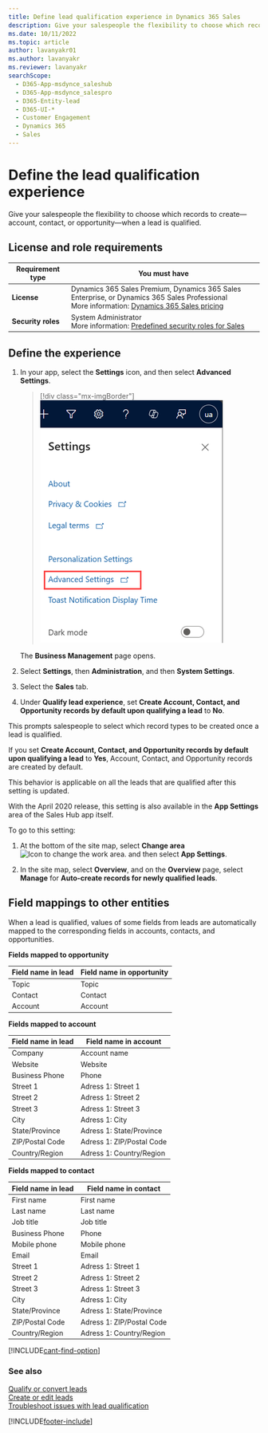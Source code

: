 ```yaml
---
title: Define lead qualification experience in Dynamics 365 Sales
description: Give your salespeople the flexibility to choose which records to create—account, contact, or opportunity—when a lead is qualified.
ms.date: 10/11/2022
ms.topic: article
author: lavanyakr01
ms.author: lavanyakr
ms.reviewer: lavanyakr
searchScope: 
  - D365-App-msdynce_saleshub
  - D365-App-msdynce_salespro
  - D365-Entity-lead
  - D365-UI-*
  - Customer Engagement
  - Dynamics 365
  - Sales
---
```

# Define the lead qualification experience  

Give your salespeople the flexibility to choose which records to create—account, contact, or opportunity—when a lead is qualified. 

## License and role requirements
| Requirement type | You must have |
|-----------------------|---------|
| **License** | Dynamics 365 Sales Premium, Dynamics 365 Sales Enterprise, or Dynamics 365 Sales Professional <br>More information: [Dynamics 365 Sales pricing](https://dynamics.microsoft.com/sales/pricing/) |
| **Security roles** | System Administrator <br> More information: [Predefined security roles for Sales](security-roles-for-sales.md)|


## Define the experience  

1.  In your app, select the **Settings** icon, and then select **Advanced Settings**.

    > [!div class="mx-imgBorder"]
    > ![Advanced Settings option on the Settings menu.](media/advanced-settings-option.png "Advanced Settings option on the Settings menu")

    The **Business Management** page opens.

2.    Select **Settings**, then **Administration**, and then **System Settings**.

3.    Select the **Sales** tab.

4.    Under **Qualify lead experience**, set **Create Account, Contact, and Opportunity records by default upon qualifying a lead** to **No**.

This prompts salespeople to select which record types to be created once a lead is qualified. 

If you set **Create Account, Contact, and Opportunity records by default upon qualifying a lead** to **Yes**, Account, Contact, and Opportunity records are created by default. 

This behavior is applicable on all the leads that are qualified after this setting is updated.

With the April 2020 release, this setting is also available in the **App Settings** area of the Sales Hub app itself. 

To go to this setting:

1. At the bottom of the site map, select **Change area** ![Icon to change the work area.](media/change-area-icon.png "Icon to change the work area") and then select **App Settings**. 

2. In the site map, select **Overview**, and on the **Overview** page, select **Manage** for **Auto-create records for newly qualified leads**.

## Field mappings to other entities 

When a lead is qualified, values of some fields from leads are automatically mapped to the corresponding fields in accounts, contacts, and opportunities.  

**Fields mapped to opportunity**

| Field name in lead | Field name in opportunity |
|--------------------|---------------------------|
| Topic | Topic |
| Contact | Contact |
| Account | Account |

**Fields mapped to account**

| Field name in lead | Field name in account |
|--------------------|-----------------------|
| Company | Account name |
| Website | Website |
| Business Phone | Phone |
| Street 1 | Adress 1: Street 1 |
| Street 2 | Adress 1: Street 2 |
| Street 3 | Adress 1: Street 3 |
| City | Adress 1: City |
| State/Province | Adress 1: State/Province |
| ZIP/Postal Code | Adress 1: ZIP/Postal Code |
| Country/Region | Adress 1: Country/Region |

**Fields mapped to contact**

| Field name in lead | Field name in contact |
|--------------------|-----------------------|
| First name | First name |
| Last name | Last name |
| Job title | Job title |
| Business Phone | Phone |
| Mobile phone | Mobile phone |
| Email | Email |
| Street 1 | Adress 1: Street 1 |
| Street 2 | Adress 1: Street 2 |
| Street 3 | Adress 1: Street 3 |
| City | Adress 1: City |
| State/Province | Adress 1: State/Province |
| ZIP/Postal Code | Adress 1: ZIP/Postal Code |
| Country/Region | Adress 1: Country/Region |

[!INCLUDE[cant-find-option](../includes/cant-find-option.md)] 

### See also
[Qualify or convert leads](qualify-lead-convert-opportunity-sales.md)  
[Create or edit leads](create-edit-lead-sales.md)  
[Troubleshoot issues with lead qualification](/troubleshoot/dynamics-365/sales/troubleshoot-lead-qualification-issues-for-system-admin)


[!INCLUDE[footer-include](../includes/footer-banner.md)]
